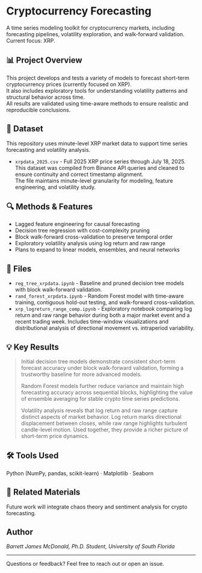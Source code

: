 # Cryptocurrency Forecasting

A time series modeling toolkit for cryptocurrency markets, including forecasting pipelines, volatility exploration, and walk-forward validation. Current focus: XRP.

## 📊 Project Overview

This project develops and tests a variety of models to forecast short-term cryptocurrency prices (currently focused on XRP).  
It also includes exploratory tools for understanding volatility patterns and structural behavior across time.  
All results are validated using time-aware methods to ensure realistic and reproducible conclusions.

## 📂 Dataset

This repository uses minute-level XRP market data to support time series forecasting and volatility analysis.

- `xrpdata_2025.csv` - Full 2025 XRP price series through July 18, 2025.  
  This dataset was compiled from Binance API queries and cleaned to ensure continuity and correct timestamp alignment.  
  The file maintains minute-level granularity for modeling, feature engineering, and volatility study.

## 🔍 Methods & Features

* Lagged feature engineering for causal forecasting
* Decision tree regression with cost-complexity pruning
* Block walk-forward cross-validation to preserve temporal order
* Exploratory volatility analysis using log return and raw range
* Plans to expand to linear models, ensembles, and neural networks

## 📁 Files

- `reg_tree_xrpdata.ipynb` - Baseline and pruned decision tree models with block walk-forward validation.
- `rand_forest_xrpdata.ipynb` - Random Forest model with time-aware training, contiguous hold-out testing, and walk-forward cross-validation.
- `xrp_logreturn_range_comp.ipynb` - Exploratory notebook comparing log return and raw range behavior during both a major market event and a recent trading week. Includes time-window visualizations and distributional analysis of directional movement vs. intraperiod variability.

## 💡 Key Results

> Initial decision tree models demonstrate consistent short-term forecast accuracy under block walk-forward validation, forming a trustworthy baseline for more advanced models.  
>  
> Random Forest models further reduce variance and maintain high forecasting accuracy across sequential blocks, highlighting the value of ensemble averaging for stable crypto time series predictions.  
>  
> Volatility analysis reveals that log return and raw range capture distinct aspects of market behavior. Log return marks directional displacement between closes, while raw range highlights turbulent candle-level motion. Used together, they provide a richer picture of short-term price dynamics.

## 🛠 Tools Used

Python (NumPy, pandas, scikit-learn) · Matplotlib · Seaborn

## 📄 Related Materials

Future work will integrate chaos theory and sentiment analysis for crypto forecasting.

## Author

*Barrett James McDonald, Ph.D. Student, University of South Florida*

---

Questions or feedback? Feel free to reach out or open an issue.
